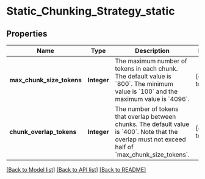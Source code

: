 # Static_Chunking_Strategy_static
## Properties

| Name | Type | Description | Notes |
|------------ | ------------- | ------------- | -------------|
| **max\_chunk\_size\_tokens** | **Integer** | The maximum number of tokens in each chunk. The default value is &#x60;800&#x60;. The minimum value is &#x60;100&#x60; and the maximum value is &#x60;4096&#x60;. | [default to null] |
| **chunk\_overlap\_tokens** | **Integer** | The number of tokens that overlap between chunks. The default value is &#x60;400&#x60;.  Note that the overlap must not exceed half of &#x60;max_chunk_size_tokens&#x60;.  | [default to null] |

[[Back to Model list]](../README.md#documentation-for-models) [[Back to API list]](../README.md#documentation-for-api-endpoints) [[Back to README]](../README.md)

